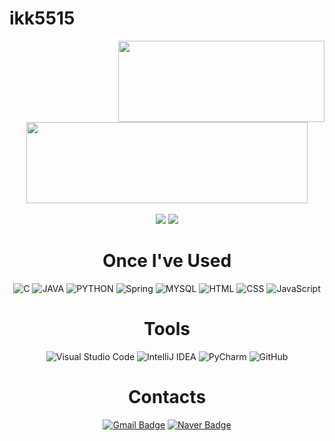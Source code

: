 # ikk5515

<div align="center">
  
  <img align="right" src="https://github-readme-stats.vercel.app/api/top-langs/?username=ikk5515&theme=dracula&exclude_repo=Computer-Science-Engineering&layout=compact&langs_count=10&title_color=70a5fd&bg_color=151A28" width="330" height="130"/>
  
  <img src="https://github-readme-stats.vercel.app/api?username=ikk5515&show_icons=true&theme=radical&title_color=70a5fd)" width="450" height="130"/>
  <br><br>
  <a href="https://github.com/ikk5515"><img src="https://hits.seeyoufarm.com/api/count/incr/badge.svg?url=https%3A%2F%2Fgithub.com%2Fikk5515&count_bg=%23000000&title_bg=%23000000&icon=github.svg&icon_color=%23E7E7E7&title=GitHub&edge_flat=false)"/></a>
  <a href="https://solved.ac/ikk5515"><img src="http://mazassumnida.wtf/api/mini/generate_badge?boj=ikk5515"/></a>
</a> 

  <br>
  
  # Once I've Used

  ![C](https://img.shields.io/badge/C-A8B9CC.svg?style=for-the-badge&logo=Java&logoColor=while)
  ![JAVA](https://img.shields.io/badge/JAVA-007396.svg?style=for-the-badge&logo=Java&logoColor=while)
  ![PYTHON](https://img.shields.io/badge/PYTHON-3776AB.svg?style=for-the-badge&logo=Java&logoColor=while)
  ![Spring](https://img.shields.io/badge/SPRING-6DB33F.svg?style=for-the-badge&logo=Java&logoColor=while)
  ![MYSQL](https://img.shields.io/badge/MYSQL-4479A1.svg?style=for-the-badge&logo=Java&logoColor=while)
  ![HTML](https://img.shields.io/badge/HTML-E34F26.svg?style=for-the-badge&logo=Java&logoColor=while)
  ![CSS](https://img.shields.io/badge/CSS-1572B6.svg?style=for-the-badge&logo=Java&logoColor=while)
  ![JavaScript](https://img.shields.io/badge/JAVASCRIPT-F7DF1E.svg?style=for-the-badge&logo=Java&logoColor=while)
<br>
  # Tools
  ![Visual Studio Code](https://img.shields.io/badge/VISUAL%20STUDIO%20CODE-007ACC.svg?style=for-the-badge&logo=Java&logoColor=while)
  ![IntelliJ IDEA](https://img.shields.io/badge/INTELLIJ%20IDEA-CC6699.svg?style=for-the-badge&logo=Java&logoColor=while)
  ![PyCharm](https://img.shields.io/badge/PYCHARM-00C244.svg?style=for-the-badge&logo=Java&logoColor=while)
  ![GitHub](https://img.shields.io/badge/GITHUB-181717.svg?style=for-the-badge&logo=Java&logoColor=while)
<br>
  # Contacts
  [![Gmail Badge](https://img.shields.io/badge/Gmail-d14836?style=flat-square&logo=Gmail&logoColor=white&link=mailto:kimsh1691@gmail.com)](mailto:dlsrl5515@gmail.com)
[![Naver Badge](https://img.shields.io/badge/Naver-03C75A?style=flat-square&logo=Naver&logoColor=white&link=mailto:rlatngus1691@naver.com)](mailto:ikk5515@naver.com)
  
</div>
